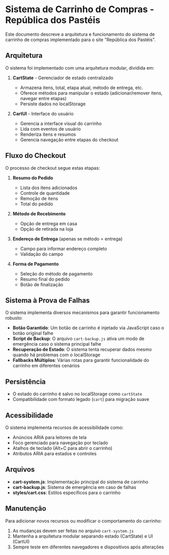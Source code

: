 # Sistema de Carrinho de Compras - República dos Pastéis

Este documento descreve a arquitetura e funcionamento do sistema de carrinho de compras implementado para o site "República dos Pastéis".

## Arquitetura

O sistema foi implementado com uma arquitetura modular, dividida em:

1. **CartState** - Gerenciador de estado centralizado
   - Armazena itens, total, etapa atual, método de entrega, etc.
   - Oferece métodos para manipular o estado (adicionar/remover itens, navegar entre etapas)
   - Persiste dados no localStorage

2. **CartUI** - Interface do usuário
   - Gerencia a interface visual do carrinho
   - Lida com eventos de usuário
   - Renderiza itens e resumos
   - Gerencia navegação entre etapas do checkout

## Fluxo do Checkout

O processo de checkout segue estas etapas:

1. **Resumo do Pedido**
   - Lista dos itens adicionados
   - Controle de quantidade
   - Remoção de itens
   - Total do pedido

2. **Método de Recebimento**
   - Opção de entrega em casa
   - Opção de retirada na loja

3. **Endereço de Entrega** (apenas se método = entrega)
   - Campo para informar endereço completo
   - Validação do campo

4. **Forma de Pagamento**
   - Seleção do método de pagamento
   - Resumo final do pedido
   - Botão de finalização

## Sistema à Prova de Falhas

O sistema implementa diversos mecanismos para garantir funcionamento robusto:

- **Botão Garantido**: Um botão de carrinho é injetado via JavaScript caso o botão original falhe
- **Script de Backup**: O arquivo `cart-backup.js` ativa um modo de emergência caso o sistema principal falhe
- **Recuperação de Estado**: O sistema tenta recuperar dados mesmo quando há problemas com o localStorage
- **Fallbacks Múltiplos**: Várias rotas para garantir funcionalidade do carrinho em diferentes cenários

## Persistência

- O estado do carrinho é salvo no localStorage como `cartState`
- Compatibilidade com formato legado (`cart`) para migração suave

## Acessibilidade

O sistema implementa recursos de acessibilidade como:

- Anúncios ARIA para leitores de tela
- Foco gerenciado para navegação por teclado
- Atalhos de teclado (Alt+C para abrir o carrinho)
- Atributos ARIA para estados e controles

## Arquivos

- **cart-system.js**: Implementação principal do sistema de carrinho
- **cart-backup.js**: Sistema de emergência em caso de falhas
- **styles/cart.css**: Estilos específicos para o carrinho

## Manutenção

Para adicionar novos recursos ou modificar o comportamento do carrinho:

1. As mudanças devem ser feitas no arquivo `cart-system.js`
2. Mantenha a arquitetura modular separando estado (CartState) e UI (CartUI)
3. Sempre teste em diferentes navegadores e dispositivos após alterações
